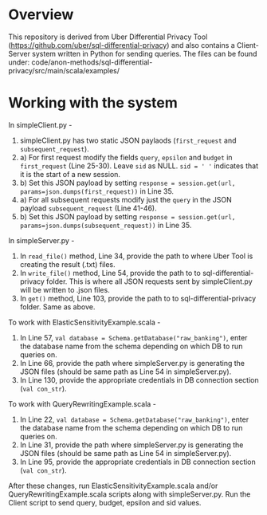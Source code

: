 # Overview

This repository is derived from Uber Differential Privacy Tool (https://github.com/uber/sql-differential-privacy) and also contains a Client-Server system written in Python for sending queries.
The files can be found under: code/anon-methods/sql-differential-privacy/src/main/scala/examples/

# Working with the system

In simpleClient.py -

1. simpleClient.py has two static JSON paylaods (`first_request` and `subsequent_request`).
2. a) For first request modify the fields `query`, `epsilon` and `budget` in `first_request` (Line 25-30). Leave `sid` as NULL. 
`sid = ' '` indicates that it is the start of a new session. 
2. b) Set this JSON payload by setting `response = session.get(url, params=json.dumps(first_request))` in Line 35.
3. a) For all subsequent requests modify just the `query` in the JSON payload `subsequent_request` (Line 41-46). 
3. b) Set this JSON payload by setting `response = session.get(url, params=json.dumps(subsequent_request))` in Line 35.

In simpleServer.py -
1. In `read_file()` method, Line 34, provide the path to where Uber Tool is creating the result (.txt) files.
2. In `write_file()` method, Line 54, provide the path to to sql-differential-privacy folder. This is where all JSON requests sent by simpleClient.py will be written to .json files. 
3. In `get()` method, Line 103, provide the path to to sql-differential-privacy folder. Same as above.


To work with ElasticSensitivityExample.scala - 
1. In Line 57, `val database = Schema.getDatabase("raw_banking")`, enter the database name from the schema depending on which DB to run queries on.
2. In Line 66, provide the path where simpleServer.py is generating the JSON files (should be same path as Line 54 in simpleServer.py). 
3. In Line 130,  provide the appropriate credentials in DB connection section (`val con_str`).

To work with QueryRewritingExample.scala - 
1. In Line 22, `val database = Schema.getDatabase("raw_banking")`, enter the database name from the schema depending on which DB to run queries on.
2. In Line 31, provide the path where simpleServer.py is generating the JSON files (should be same path as Line 54 in simpleServer.py). 
3. In Line 95,  provide the appropriate credentials in DB connection section (`val con_str`).


After these changes, run ElasticSensitivityExample.scala and/or QueryRewritingExample.scala scripts along with simpleServer.py.
Run the Client script to send query, budget, epsilon and sid values. 







